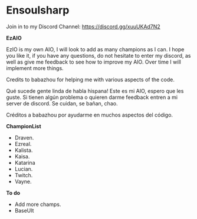# Ensoulsharp

Join in to my Discord Channel: https://discord.gg/xuuUKAd7N2

**EzAIO**

EzIO is my own AIO, I will look to add as many champions as I can. I hope you like it, if you have any questions, do not hesitate to enter my discord, as well as give me feedback to see how to improve my AIO.
Over time I will implement more things.

Credits to babazhou for helping me with various aspects of the code.

Qué sucede gente linda de habla hispana! Este es mi AIO, espero que les guste. Si tienen algún problema o quieren darme feedback entren a mi server de discord. Se cuidan, se bañan, chao.

Créditos a babazhou por ayudarme en muchos aspectos del código.

**ChampionList**

- Draven.
- Ezreal.
- Kalista.
- Kaisa.
- Katarina
- Lucian.
- Twitch.
- Vayne.

**To do**

- Add more champs.
- BaseUlt


